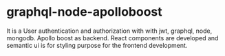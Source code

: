 # graphql-node-apolloboost

 It is a User authentication and authorization with with jwt, graphql, node, mongodb. Apollo boost as backend.
 React components are developed and semantic ui is for styling purpose for the frontend development.
 
 
